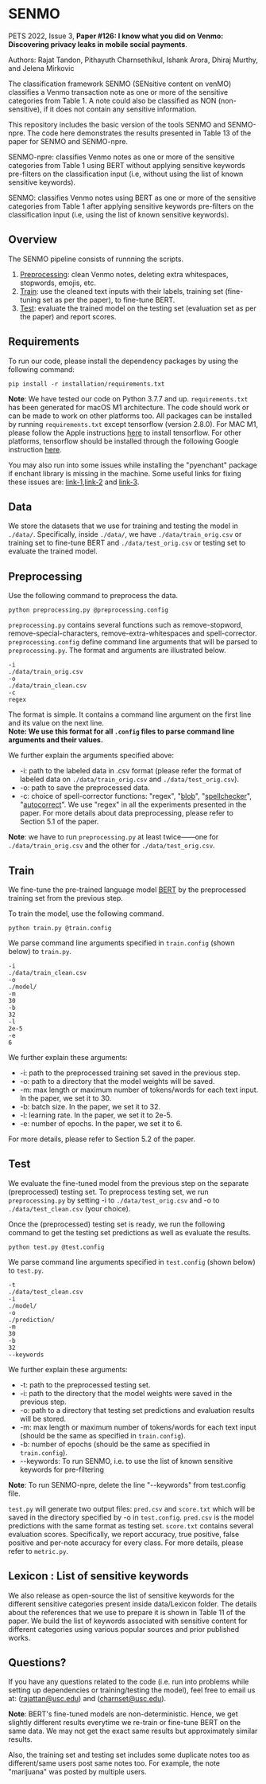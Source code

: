 # SENMO
PETS 2022, Issue 3, **Paper #126: I know what you did on Venmo: Discovering privacy leaks in mobile social payments**.

Authors: Rajat Tandon, Pithayuth Charnsethikul, Ishank Arora, Dhiraj Murthy, and Jelena Mirkovic

The classification framework SENMO (SENsitive content on venMO) classifies a Venmo transaction note as one or more of the sensitive categories from Table 1. A note could also be classified as NON (non-sensitive), if it does not contain any sensitive information.

This repository includes the basic version of the tools SENMO and SENMO-npre. The code here demonstrates the results presented in Table 13 of the paper for SENMO and SENMO-npre.

SENMO-npre: classifies Venmo notes as one or more of the sensitive categories from Table 1 using BERT without applying sensitive keywords pre-filters on the classification input (i.e, without using the list of known sensitive keywords).

SENMO: classifies Venmo notes using BERT as one or more of the sensitive categories from Table 1 after applying sensitive keywords pre-filters on the classification input (i.e, using the list of known sensitive keywords).


## Overview
The SENMO pipeline consists of runnning the scripts.
1. [Preprocessing](#preprocessing): clean Venmo notes, deleting extra whitespaces, stopwords, emojis, etc.
2. [Train](#train): use the cleaned text inputs with their labels, training set (fine-tuning set as per the paper), to fine-tune BERT.
3. [Test](#test): evaluate the trained model on the testing set (evaluation set as per the paper) and report scores.

## Requirements
To run our code, please install the dependency packages by using the following command: 
```
pip install -r installation/requirements.txt
```
**Note**: We have tested our code on Python 3.7.7 and up. `requirements.txt` has been generated for macOS M1 architecture. The code should work or can be made to work on other platforms too. 
All packages can be installed by running `requirements.txt` except tensorflow (version 2.8.0). 
For MAC M1, please follow the Apple instructions [here](https://developer.apple.com/metal/tensorflow-plugin/) to install tensorflow.
For other platforms, tensorflow should be installed through the following Google instruction [here](https://www.tensorflow.org/install).

You may also run into some issues while installing the "pyenchant" package if enchant library is missing in the machine. Some useful links for fixing these issues are: [link-1](https://pyenchant.github.io/pyenchant/install.html),[link-2](https://github.com/pyenchant/pyenchant/issues/164) and [link-3](https://stackoverflow.com/questions/29381919/importerror-the-enchant-c-library-was-not-found-please-install-it-via-your-o).

## Data
We store the datasets that we use for training and testing the model in `./data/`. 
Specifically, inside `./data/`, we have `./data/train_orig.csv` or training set to fine-tune BERT and `./data/test_orig.csv` or testing set to evaluate the trained model.

## Preprocessing
Use the following command to preprocess the data.
```
python preprocessing.py @preprocessing.config
```
`preprocessing.py` contains several functions such as remove-stopword, remove-special-characters, remove-extra-whitespaces and spell-corrector. 
`preprocessing.config` define command line arguments that will be parsed to `preprocessing.py`. The format and arguments are illustrated below.
```
-i
./data/train_orig.csv
-o
./data/train_clean.csv
-c
regex
```
The format is simple. It contains a command line argument on the first line and its value on the next line.  
**Note: We use this format for all `.config` files to parse command line arguments and their values.**

We further explain the arguments specified above:
* -i: path to the labeled data in .csv format (please refer the format of labeled data on `./data/train_orig.csv` and `./data/test_orig.csv`).
* -o: path to save the preprocessed data.
* -c: choice of spell-corrector functions: 
"regex", 
"[blob](https://textblob.readthedocs.io/en/dev/)", 
"[spellchecker](https://pyspellchecker.readthedocs.io/en/latest/)", 
"[autocorrect](https://github.com/filyp/autocorrect)". 
We use "regex" in all the experiments presented in the paper. 
For more details about data preprocessing, please refer to Section 5.1 of the paper.

**Note**: we have to run `preprocessing.py` at least twice——one for `./data/train_orig.csv` and the other for `./data/test_orig.csv`.

## Train
We fine-tune the pre-trained language model [BERT](https://huggingface.co/docs/transformers/model_doc/bert) by the preprocessed training set from the previous step.  

To train the model, use the following command.
```
python train.py @train.config
```
We parse command line arguments specified in `train.config` (shown below) to `train.py`.
```
-i
./data/train_clean.csv
-o
./model/
-m
30
-b
32
-l
2e-5
-e
6
```
We further explain these arguments:
* -i: path to the preprocessed training set saved in the previous step.
* -o: path to a directory that the model weights will be saved.
* -m: max length or maximum number of tokens/words for each text input. In the paper, we set it to 30.
* -b: batch size. In the paper, we set it to 32.
* -l: learning rate. In the paper, we set it to 2e-5.
* -e: number of epochs. In the paper, we set it to 6.

For more details, please refer to Section 5.2 of the paper.

## Test
We evaluate the fine-tuned model from the previous step on the separate (preprocessed) testing set. 
To preprocess testing set, we run `preprocessing.py` by setting -i to `./data/test_orig.csv` and -o to `./data/test_clean.csv` (your choice).

Once the (preprocessed) testing set is ready, we run the following command to get the testing set predictions as well as evaluate the results.
```
python test.py @test.config
```
We parse command line arguments specified in `test.config` (shown below) to `test.py`.
```
-t
./data/test_clean.csv
-i
./model/
-o
./prediction/
-m
30
-b
32
--keywords
```
We further explain these arguments:
* -t: path to the preprocessed testing set.
* -i: path to the directory that the model weights were saved in the previous step.
* -o: path to a directory that testing set predictions and evaluation results will be stored.
* -m: max length or maximum number of tokens/words for each text input (should be the same as specified in `train.config`).
* -b: number of epochs (should be the same as specified in `train.config`).
* --keywords: To run SENMO, i.e. to use the list of known sensitive keywords for pre-filtering

**Note**: To run SENMO-npre, delete the line "--keywords" from test.config file.

`test.py` will generate two output files: `pred.csv` and `score.txt` which will be saved in the directory specified by -o in `test.config`. 
`pred.csv` is the model predictions with the same format as testing set. `score.txt` contains several evaluation scores. 
Specifically, we report accuracy, true positive, false positive and per-note accuracy for every class. For more details, please refer to `metric.py`.

## Lexicon : List of sensitive keywords

We also release as open-source the list of sensitive keywords for the different sensitive categories present inside data/Lexicon folder. The details about the references that we use to prepare it is shown in Table 11 of the paper.  We build the list of keywords associated with sensitive content for different categories using various popular sources and prior published works.

## Questions?
If you have any questions related to the code (i.e. run into problems while setting up dependencies or training/testing the model), feel free to email us at: (rajattan@usc.edu) and (charnset@usc.edu).

**Note**: BERT's fine-tuned models are non-deterministic. Hence, we get slightly different results everytime we re-train or fine-tune BERT on the same data. We may not get the exact same results but approximately similar results. 

Also, the training set and testing set includes some duplicate notes too as different/same users post same notes too. For example, the note "marijuana" was posted by multiple users.
